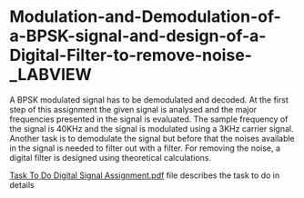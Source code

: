 # Modulation-and-Demodulation-of-a-BPSK-signal-and-design-of-a-Digital-Filter-to-remove-noise-_LABVIEW
 A BPSK modulated signal has to be demodulated and
decoded. At the first step of this assignment the given signal is analysed and the
major frequencies presented in the signal is evaluated. The sample frequency of the signal is 40KHz and the signal is
modulated using a 3KHz carrier signal. 
Another task is to demodulate the signal but before that the noises available in the signal is needed to filter out with a filter. For removing the noise, a digital filter
is designed using theoretical calculations. 


 [Task To Do Digital Signal Assignment.pdf](https://github.com/MdSaifulIslamSajol/Modulation-and-Demodulation-of-a-BPSK-signal-and-design-of-a-Digital-Filter-to-remove-noise-_LABVIEW/blob/06e72d75aa7f3072feaeb73b611331675d0112ed/Task%20To%20Do%20Digital%20Signal%20Assignment.pdf)
 file describes the task to do in details
